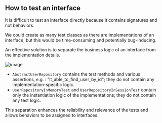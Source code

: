 ## How to test an interface

It is difficult to test an interface directly because it contains signatures and not behaviors.

We could create as many test classes as there are implementations of an interface, but this would be time-consuming and potentially bug-inducing.

An effective solution is to separate the business logic of an interface from the implementation details.

![image](https://github.com/DeGraciaMathieu/interface-testing/assets/11473997/8b4fd508-9047-4dc6-a11c-a16991a5f382)

- `AbstractUserRepository` contains the test methods and various assertions, e.g. : "it_able_to_find_user_by_id"; they do not contain any implementation-specific logic. 
- `UserRepositoryInMemoryTest` and `UserRepositoryInSessionTest` contain only the instantiation logic of the implementations; they do not contain any test logic.

This separation enhances the reliability and relevance of the tests and allows behaviors to be assigned to interfaces.
